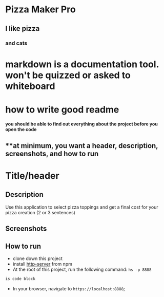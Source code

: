 # Pizza Maker Pro

## I like pizza

### and cats
# markdown is a documentation tool. won't be quizzed or asked to whiteboard

# how to write good readme
#### you should be able to find out everything about the project before you open the code

## **at minimum, you want a header, description, screenshots, and how to run

# Title/header

## Description

Use this application to select pizza toppings and get a final cost for your pizza creation
(2 or 3 sentences)

## Screenshots



## How to run

* clone down this project
* install [http-server](https://www.npmjs.com/package/http-server) from npm
* At the root of this project, run the following command: `hs -p 8888`


```js (adding specific styles here modify the text)
is code block
```

* In your browser, navigate to `https://localhost:8888`;


